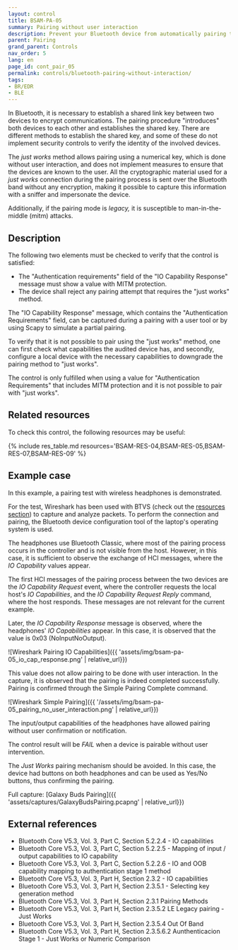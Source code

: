```yaml
---
layout: control
title: BSAM-PA-05
summary: Pairing without user interaction
description: Prevent your Bluetooth device from automatically pairing to protect yourself from attacks.
parent: Pairing
grand_parent: Controls
nav_order: 5
lang: en
page_id: cont_pair_05
permalink: controls/bluetooth-pairing-without-interaction/
tags:
- BR/EDR
- BLE
---
```



In Bluetooth, it is necessary to establish a shared link key between two devices to encrypt communications. The pairing procedure "introduces" both devices to each other and establishes the shared key. There are different methods to establish the shared key, and some of these do not implement security controls to verify the identity of the involved devices.

The _just works_ method allows pairing using a numerical key, which is done without user interaction, and does not implement measures to ensure that the devices are known to the user. All the cryptographic material used for a _just works_ connection during the pairing process is sent over the Bluetooth band without any encryption, making it possible to capture this information with a sniffer and impersonate the device.

Additionally, if the pairing mode is _legacy,_ it is susceptible to man-in-the-middle (mitm) attacks.


## Description

The following two elements must be checked to verify that the control is satisfied:
 * The "Authentication requirements" field of the "IO Capability Response" message must show a value with MITM protection.
 * The device shall reject any pairing attempt that requires the "just works" method.

The "IO Capability Response" message, which contains the "Authentication Requirements" field, can be captured during a pairing with a user tool or by using Scapy to simulate a partial pairing.

To verify that it is not possible to pair using the "just works" method, one can first check what capabilities the audited device has, and secondly, configure a local device with the necessary capabilities to downgrade the pairing method to "just works".

The control is only fulfilled when using a value for "Authentication Requirements" that includes MITM protection and it is not possible to pair with "just works".

## Related resources

To check this control, the following resources may be useful:

{% include res_table.md resources='BSAM-RES-04,BSAM-RES-05,BSAM-RES-07,BSAM-RES-09' %}


## Example case

In this example, a pairing test with wireless headphones is demonstrated.

For the test, Wireshark has been used with BTVS (check out the [resources section](https://www.tarlogic.com/bsam/resources/capture-bluetooth-connection/)) to capture and analyze packets. To perform the connection and pairing, the Bluetooth device configuration tool of the laptop's operating system is used.

The headphones use Bluetooth Classic, where most of the pairing process occurs in the controller and is not visible from the host. However, in this case, it is sufficient to observe the exchange of HCI messages, where the _IO Capability_ values ​​appear.

The first HCI messages of the pairing process between the two devices are the _IO Capability Request_ event, where the controller requests the local host's _IO Capabilities_, and the _IO Capability Request Reply_ command, where the host responds. These messages are not relevant for the current example.

Later, the _IO Capability Response_ message is observed, where the headphones' _IO Capabilities_ appear. In this case, it is observed that the value is 0x03 (NoInputNoOutput).

![Wireshark Pairing IO Capabilities]({{ 'assets/img/bsam-pa-05_io_cap_response.png' | relative_url}})

This value does not allow pairing to be done with user interaction. In the capture, it is observed that the pairing is indeed completed successfully. Pairing is confirmed through the Simple Pairing Complete command.

![Wireshark Simple Pairing]({{ '/assets/img/bsam-pa-05_pairing_no_user_interaction.png' | relative_url}})

The input/output capabilities of the headphones have allowed pairing without user confirmation or notification.

The control result will be _FAIL_ when a device is pairable without user intervention.

The _Just Works_ pairing mechanism should be avoided. In this case, the device had buttons on both headphones and can be used as Yes/No buttons, thus confirming the pairing.

Full capture: [Galaxy Buds Pairing]({{ 'assets/captures/GalaxyBudsPairing.pcapng' | relative_url}})

## External references

* Bluetooth Core V5.3, Vol. 3, Part C, Section 5.2.2.4 - IO capabilities
* Bluetooth Core V5.3, Vol. 3, Part C, Section 5.2.2.5 - Mapping of input / output capabilities to IO capability
* Bluetooth Core V5.3, Vol. 3, Part C, Section 5.2.2.6 - IO and OOB capability mapping to authentication stage 1 method
* Bluetooth Core V5.3, Vol. 3, Part H, Section 2.3.2 - IO capabilities
* Bluetooth Core V5.3, Vol. 3, Part H, Section 2.3.5.1 - Selecting key generation method
* Bluetooth Core V5.3, Vol. 3, Part H, Section 2.3.1 Pairing Methods
* Bluetooth Core V5.3, Vol. 3, Part H, Section 2.3.5.2 LE Legacy pairing - Just Works
* Bluetooth Core V5.3, Vol. 3, Part H, Section 2.3.5.4 Out Of Band
* Bluetooth Core V5.3, Vol. 3, Part H, Section 2.3.5.6.2 Aunthenticacion Stage 1 - Just Works or Numeric Comparison